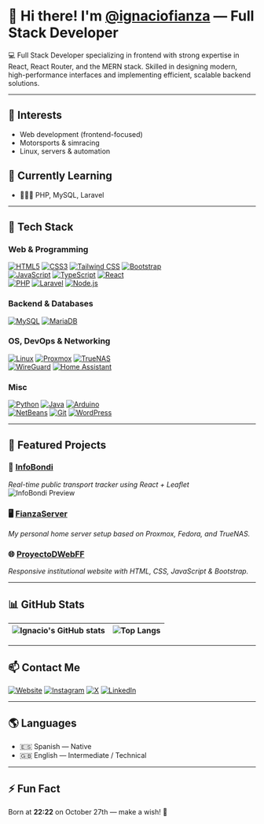 # 👋 Hi there! I'm [@ignaciofianza](https://github.com/ignaciofianza) — Full Stack Developer

💻 Full Stack Developer specializing in frontend with strong expertise in React, React Router, and the MERN stack. Skilled in designing modern, high-performance interfaces and implementing efficient, scalable backend solutions.

---

## 👀 Interests
- Web development (frontend-focused)
- Motorsports & simracing
- Linux, servers & automation

## 🌱 Currently Learning
- 🧑🏻‍💻 PHP, MySQL, Laravel

---

## 🚀 Tech Stack

### Web & Programming
[![HTML5](https://img.shields.io/badge/HTML5-E34F26?style=for-the-badge&logo=html5&logoColor=white)]() 
[![CSS3](https://img.shields.io/badge/CSS3-1572B6?style=for-the-badge&logo=css3&logoColor=white)]() 
[![Tailwind CSS](https://img.shields.io/badge/Tailwind_CSS-06B6D4?style=for-the-badge&logo=tailwindcss&logoColor=white)]() 
[![Bootstrap](https://img.shields.io/badge/Bootstrap-563D7C?style=for-the-badge&logo=bootstrap&logoColor=white)]()  
[![JavaScript](https://img.shields.io/badge/JavaScript-F7DF1E?style=for-the-badge&logo=javascript&logoColor=black)]() 
[![TypeScript](https://img.shields.io/badge/TypeScript-007ACC?style=for-the-badge&logo=typescript&logoColor=white)]() 
[![React](https://img.shields.io/badge/React-61DAFB?style=for-the-badge&logo=react&logoColor=black)]()  
[![PHP](https://img.shields.io/badge/PHP-777BB4?style=for-the-badge&logo=php&logoColor=white)]() 
[![Laravel](https://img.shields.io/badge/Laravel-FF2D20?style=for-the-badge&logo=laravel&logoColor=white)]() 
[![Node.js](https://img.shields.io/badge/Node.js-339933?style=for-the-badge&logo=nodedotjs&logoColor=white)]()

### Backend & Databases
[![MySQL](https://img.shields.io/badge/MySQL-4479A1?style=for-the-badge&logo=mysql&logoColor=white)]() 
[![MariaDB](https://img.shields.io/badge/MariaDB-003545?style=for-the-badge&logo=mariadb&logoColor=white)]()

### OS, DevOps & Networking
[![Linux](https://img.shields.io/badge/Linux-FCC624?style=for-the-badge&logo=linux&logoColor=black)]() 
[![Proxmox](https://img.shields.io/badge/Proxmox-E57000?style=for-the-badge&logo=proxmox&logoColor=white)]() 
[![TrueNAS](https://img.shields.io/badge/TrueNAS-0095D5?style=for-the-badge&logo=truenas&logoColor=white)]()  
[![WireGuard](https://img.shields.io/badge/WireGuard-88171A?style=for-the-badge&logo=wireguard&logoColor=white)]() 
[![Home Assistant](https://img.shields.io/badge/Home%20Assistant-41BDF5?style=for-the-badge&logo=home-assistant&logoColor=white)]()

### Misc
[![Python](https://img.shields.io/badge/Python-14354C?style=for-the-badge&logo=python&logoColor=white)]() 
[![Java](https://img.shields.io/badge/Java-ED8B00?style=for-the-badge&logo=openjdk&logoColor=white)]() 
[![Arduino](https://img.shields.io/badge/Arduino-00979D?style=for-the-badge&logo=Arduino&logoColor=white)]()  
[![NetBeans](https://img.shields.io/badge/NetBeans-1B6AC6?style=for-the-badge&logo=apachenetbeanside&logoColor=white)]() 
[![Git](https://img.shields.io/badge/Git-F05033?style=for-the-badge&logo=git&logoColor=white)]() 
[![WordPress](https://img.shields.io/badge/WordPress-21759B?style=for-the-badge&logo=wordpress&logoColor=white)]()

---

## 🧰 Featured Projects

### 🚌 [InfoBondi](https://github.com/ignaciofianza/infobondi)  
_Real-time public transport tracker using React + Leaflet_  
![InfoBondi Preview](https://via.placeholder.com/500x250.png?text=Project+Preview)

### 🖥️ [FianzaServer](https://github.com/ignaciofianza/fianzaserver)  
_My personal home server setup based on Proxmox, Fedora, and TrueNAS._

### 🌐 [ProyectoDWebFF](https://github.com/ignaciofianza/proyectoDWebFF)  
_Responsive institutional website with HTML, CSS, JavaScript & Bootstrap._

---

## 📊 GitHub Stats
| ![Ignacio's GitHub stats](https://github-readme-stats.vercel.app/api?username=ignaciofianza&show_icons=true&theme=radical&border_radius=10) | ![Top Langs](https://github-readme-stats.vercel.app/api/top-langs/?username=ignaciofianza&layout=compact&theme=radical&border_radius=10&langs_count=8) |
|---|---|

---

## 📫 Contact Me
[![Website](https://img.shields.io/badge/Web-ignaciofianza.com-blue?style=flat&logo=google-chrome)](https://ignaciofianza.com)
[![Instagram](https://img.shields.io/badge/Instagram-@ignaciofianza-E4405F?style=flat&logo=instagram&logoColor=white)](https://instagram.com/ignaciofianza)
[![X](https://img.shields.io/badge/Twitter-@nachofianzaa__-1DA1F2?style=flat&logo=x&logoColor=white)](https://x.com/nachofianzaa_)
[![LinkedIn](https://img.shields.io/badge/LinkedIn-Ignacio%20Fianza-0A66C2?style=flat&logo=linkedin&logoColor=white)](https://www.linkedin.com/in/ignaciofianza/)

---

## 🌎 Languages
- 🇪🇸 Spanish — Native  
- 🇬🇧 English — Intermediate / Technical

---

## ⚡ Fun Fact
Born at **22:22** on October 27th — make a wish! 🎉
